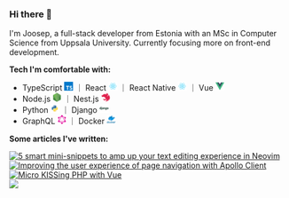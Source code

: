 ### Hi there 👋

I'm Joosep, a full-stack developer from Estonia with an MSc in Computer Science from Uppsala University. Currently focusing more on front-end development.

**Tech I'm comfortable with:**
- TypeScript <img height="16px" alt="TypeScript logo" src="https://raw.githubusercontent.com/github/explore/80688e429a7d4ef2fca1e82350fe8e3517d3494d/topics/typescript/typescript.png" /> ｜ React <img height="16px" alt="React logo" src="https://raw.githubusercontent.com/github/explore/80688e429a7d4ef2fca1e82350fe8e3517d3494d/topics/react/react.png" /> ｜ React Native <img height="16px" alt="React Native logo" src="https://raw.githubusercontent.com/github/explore/80688e429a7d4ef2fca1e82350fe8e3517d3494d/topics/react-native/react-native.png" /> ｜ Vue <img height="16px" alt="Vue logo" src="https://raw.githubusercontent.com/github/explore/80688e429a7d4ef2fca1e82350fe8e3517d3494d/topics/vue/vue.png" />
- Node.js <img height="16px" alt="Node.js logo" src="https://raw.githubusercontent.com/github/explore/80688e429a7d4ef2fca1e82350fe8e3517d3494d/topics/nodejs/nodejs.png" /> ｜ Nest.js <img height="16px" alt="Nest.js logo" src="https://raw.githubusercontent.com/github/explore/37c71fdca4e12086faf8c7009793d2eb588c914e/topics/nestjs/nestjs.png" />
- Python <img height="16px" alt="Python logo" src="https://raw.githubusercontent.com/github/explore/80688e429a7d4ef2fca1e82350fe8e3517d3494d/topics/python/python.png" /> ｜ Django <img height="16px" alt="Django logo" src="https://raw.githubusercontent.com/github/explore/80688e429a7d4ef2fca1e82350fe8e3517d3494d/topics/django/django.png" />
- GraphQL <img height="16px" alt="GraphQL logo" src="https://raw.githubusercontent.com/github/explore/5c058a388828bb5fde0bcafd4bc867b5bb3f26f3/topics/graphql/graphql.png" /> ｜ Docker <img height="16px" alt="Docker logo" src="https://raw.githubusercontent.com/github/explore/80688e429a7d4ef2fca1e82350fe8e3517d3494d/topics/docker/docker.png" />

**Some articles I've written:**

<div>
  <a href="https://github-readme-medium-recent-article.vercel.app/medium/@joosepalviste/0">
    <img src="https://github-readme-medium-recent-article.vercel.app/medium/@joosepalviste/0" alt="5 smart mini-snippets to amp up your text editing experience in Neovim">
  </a>
  <br>
  <a href="https://github-readme-medium-recent-article.vercel.app/medium/@joosepalviste/1">
    <img src="https://github-readme-medium-recent-article.vercel.app/medium/@joosepalviste/1" alt="Improving the user experience of page navigation with Apollo Client">
  </a>
  <br>
  <a href="https://github-readme-medium-recent-article.vercel.app/medium/@joosepalviste/2">
    <img src="https://github-readme-medium-recent-article.vercel.app/medium/@joosepalviste/2" alt="Micro KISSing PHP with Vue">
  </a>
</div>

<img src="https://github-readme-stats.vercel.app/api?username=JoosepAlviste&show_icons=true&theme=tokyonight">

<!--
**JoosepAlviste/JoosepAlviste** is a ✨ _special_ ✨ repository because its `README.md` (this file) appears on your GitHub profile.

Here are some ideas to get you started:

- 🔭 I’m currently working on ...
- 🌱 I’m currently learning ...
- 👯 I’m looking to collaborate on ...
- 🤔 I’m looking for help with ...
- 💬 Ask me about ...
- 📫 How to reach me: ...
- 😄 Pronouns: ...
- ⚡ Fun fact: ...
-->
